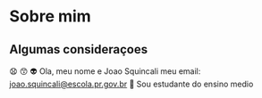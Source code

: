 # Sobre mim

## Algumas consideraçoes 
😧
😙
👽 Ola, meu nome e Joao Squincali
meu email: joao.squincali@escola.pr.gov.br
🌆 Sou estudante do ensino medio
  
